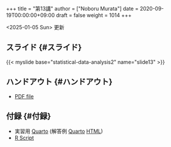 +++
title = "第13講"
author = ["Noboru Murata"]
date = 2020-09-19T00:00:00+09:00
draft = false
weight = 1014
+++

<span class="timestamp-wrapper"><span class="timestamp">&lt;2025-01-05 Sun&gt; </span></span> 更新


## スライド {#スライド}

{{< myslide base="statistical-data-analysis2" name="slide13" >}}


## ハンドアウト {#ハンドアウト}

-   [PDF file](https://noboru-murata.github.io/statistical-data-analysis2/pdfs/slide13.pdf)


## 付録 {#付録}

-   実習用 [Quarto](https://raw.githubusercontent.com/noboru-murata/statistical-data-analysis2/refs/heads/master/docs/code/practice13.qmd) (解答例 [Quarto](https://raw.githubusercontent.com/noboru-murata/statistical-data-analysis2/refs/heads/master/docs/code/sample-code13.qmd) [HTML](https://noboru-murata.github.io/statistical-data-analysis2/code/sample-code13.html))
-   [R Script](https://noboru-murata.github.io/statistical-data-analysis2/code/slide13.R)
